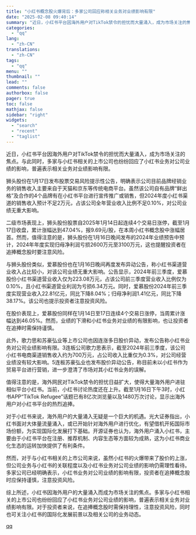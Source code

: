 ```yaml
---
title: "小红书概念股火爆背后：多家公司回应称相关业务对业绩影响有限"
date: "2025-02-08 09:40:14"
summary: "近日，小红书平台因海外用户对TikTok禁令的担忧而大量涌入，成为市场关注的焦点。与此同时，多家与小..."
categories:
  - "qq"
lang:
  - "zh-CN"
translations:
  - "zh-CN"
tags:
  - "qq"
menu: ""
thumbnail: ""
lead: ""
comments: false
authorbox: false
pager: true
toc: false
mathjax: false
sidebar: "right"
widgets:
  - "search"
  - "recent"
  - "taglist"
---
```


近日，小红书平台因海外用户对TikTok禁令的担忧而大量涌入，成为市场关注的焦点。与此同时，多家与小红书相关的上市公司也纷纷回应了小红书业务对公司业绩的影响，普遍表示相关业务对业绩影响有限。

狮头股份在1月17日发布股票交易风险提示性公告，明确表示公司目前品牌经销业务的销售收入主要来自于天猫和京东等传统电商平台。虽然该公司自有品牌“鲜出格”及合作的4个品牌有在小红书平台进行宣传推广或销售，但2024年度小红书渠道的销售收入预计不足2万元，占该公司全年营业收入比例不足0.10%，对公司业绩无重大影响。

二级市场表现上，狮头股份股票自2025年1月14日起连续4个交易日涨停，截至1月17日收盘，累计涨幅达到47.04%，报9.69元/股，在本周小红书概念股中涨幅居首。然而，值得注意的是，狮头股份在1月16日晚间发布的2024年业绩预告中预计，2024年年度实现归母净利润亏损2600万元至3100万元，这也提醒投资者在追捧概念股时要注意风险。

与狮头股份类似，爱慕股份也在1月16日晚间再度发布异动公告，称小红书渠道营业收入占比较小，对该公司业绩无重大影响。公告显示，2024年前三季度，爱慕股份小红书渠道营业收入仅为223.08万元，占该公司前三季度营业收入比例仅为0.10%，且小红书渠道营业利润为亏损6.34万元。同时，爱慕股份2024年前三季度实现营业收入22.81亿元，同比下降8.04%；归母净利润1.41亿元，同比下降38.17%。该公司也提示投资者注意投资风险。

在股价表现上，爱慕股份同样在1月14日至17日连续4个交易日涨停，当周累计涨幅达到46.05%。然而，业绩的下滑和小红书业务对业绩的有限影响，也让投资者在追捧时需保持谨慎。

此外，歌力思和苏豪弘业等上市公司也因连涨多日股价异动，发布公告称小红书业务对公司业绩影响有限。3连板公司歌力思表示，截至2024年前三季度，该公司小红书电商渠道销售收入约为700万元，占公司收入比重仅为0.3%，对公司经营业绩没有较大影响。5连板苏豪弘业也发布股价异动公告，称目前未以小红书作为贸易平台进行营销，进一步澄清了市场对其小红书业务的误解。

值得注意的是，海外网民对TikTok禁令的担忧日益扩大，使得大量海外用户进驻相似平台小红书。当前，小红书讨论热度还在上升。截至1月16日下午3时，小红书APP“TikTok Refugee”话题已有8亿次浏览量以及1480万次讨论，显示出海外用户对小红书平台的热烈追捧。

对于小红书来说，海外用户的大量涌入无疑是一个巨大的机遇。光大证券指出，小红书面对大体量流量涌入，或已开始针对海外用户进行优化，有望借机开拓国际市场份额，为实现国际化发展打下基础。开源证券也认为，海外用户涌入小红书，主要由于小红书平台在注册、推荐机制、内容生态等方面较为成熟，这为小红书商业化生态的运转加快提供了有利条件。

然而，对于与小红书相关的上市公司来说，虽然小红书的火爆带来了股价的上涨，但公司业务与小红书的关联程度以及小红书业务对公司业绩的影响仍需理性看待。多家公司已经明确表示，小红书业务对公司业绩的影响有限，投资者在追捧概念股时应保持谨慎，注意投资风险。

综上所述，小红书因海外用户的大量涌入而成为市场关注的焦点。多家与小红书相关的上市公司也纷纷回应了小红书业务对公司业绩的影响，普遍表示相关业务对业绩影响有限。对于投资者来说，在追捧概念股时需保持理性，注意投资风险，同时也可关注小红书的国际化发展前景以及相关公司的业务动态。

[qq](https://new.qq.com/rain/a/20250208A023OI00)
